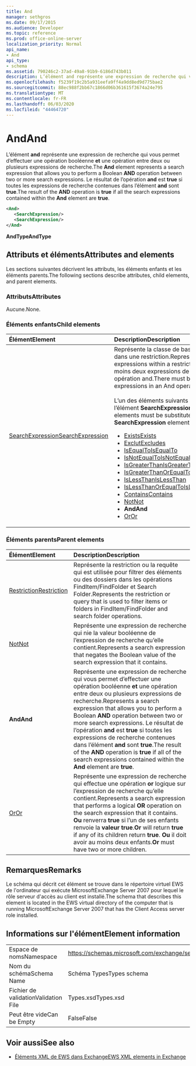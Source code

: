 ```yaml
---
title: And
manager: sethgros
ms.date: 09/17/2015
ms.audience: Developer
ms.topic: reference
ms.prod: office-online-server
localization_priority: Normal
api_name:
- And
api_type:
- schema
ms.assetid: 790246c2-37ad-49a8-91b9-6186d743b011
description: L’élément and représente une expression de recherche qui vous permet d’effectuer une opération booléenne et une opération entre deux ou plusieurs expressions de recherche. Le résultat de l’opération AND est true si toutes les expressions de recherche contenues dans l’élément and sont true.
ms.openlocfilehash: f5239f19c2b5a931eefa9ff4a9dd8ed9d775bae2
ms.sourcegitcommit: 88ec988f2bb67c1866d06b361615f3674a24e795
ms.translationtype: MT
ms.contentlocale: fr-FR
ms.lasthandoff: 06/03/2020
ms.locfileid: "44464720"
---
```

# <a name="and"></a><span data-ttu-id="57c10-104">And</span><span class="sxs-lookup"><span data-stu-id="57c10-104">And</span></span>

<span data-ttu-id="57c10-105">L’élément **and** représente une expression de recherche qui vous permet d’effectuer une opération booléenne **et** une opération entre deux ou plusieurs expressions de recherche.</span><span class="sxs-lookup"><span data-stu-id="57c10-105">The **And** element represents a search expression that allows you to perform a Boolean **AND** operation between two or more search expressions.</span></span> <span data-ttu-id="57c10-106">Le résultat de l’opération **and** est **true** si toutes les expressions de recherche contenues dans l’élément **and** sont **true**.</span><span class="sxs-lookup"><span data-stu-id="57c10-106">The result of the **AND** operation is **true** if all the search expressions contained within the **And** element are **true**.</span></span>
  
```xml
<And>
   <SearchExpression/>
   <SearchExpression/>
</And>
```

 <span data-ttu-id="57c10-107">**AndType**</span><span class="sxs-lookup"><span data-stu-id="57c10-107">**AndType**</span></span>
## <a name="attributes-and-elements"></a><span data-ttu-id="57c10-108">Attributs et éléments</span><span class="sxs-lookup"><span data-stu-id="57c10-108">Attributes and elements</span></span>

<span data-ttu-id="57c10-109">Les sections suivantes décrivent les attributs, les éléments enfants et les éléments parents.</span><span class="sxs-lookup"><span data-stu-id="57c10-109">The following sections describe attributes, child elements, and parent elements.</span></span>
  
### <a name="attributes"></a><span data-ttu-id="57c10-110">Attributs</span><span class="sxs-lookup"><span data-stu-id="57c10-110">Attributes</span></span>

<span data-ttu-id="57c10-111">Aucune.</span><span class="sxs-lookup"><span data-stu-id="57c10-111">None.</span></span>
  
### <a name="child-elements"></a><span data-ttu-id="57c10-112">Éléments enfants</span><span class="sxs-lookup"><span data-stu-id="57c10-112">Child elements</span></span>

|<span data-ttu-id="57c10-113">**Élément**</span><span class="sxs-lookup"><span data-stu-id="57c10-113">**Element**</span></span>|<span data-ttu-id="57c10-114">**Description**</span><span class="sxs-lookup"><span data-stu-id="57c10-114">**Description**</span></span>|
|:-----|:-----|
|[<span data-ttu-id="57c10-115">SearchExpression</span><span class="sxs-lookup"><span data-stu-id="57c10-115">SearchExpression</span></span>](searchexpression.md) <br/> | <span data-ttu-id="57c10-116">Représente la classe de base pour les expressions dans une restriction.</span><span class="sxs-lookup"><span data-stu-id="57c10-116">Represents the base class for expressions within a restriction.</span></span> <span data-ttu-id="57c10-117">Il doit y avoir au moins deux expressions de recherche dans une opération and.</span><span class="sxs-lookup"><span data-stu-id="57c10-117">There must be two or more search expressions in an And operation.</span></span><br/><br/>  <span data-ttu-id="57c10-118">L’un des éléments suivants doit être substitué à l’élément **SearchExpression** :</span><span class="sxs-lookup"><span data-stu-id="57c10-118">One of the following elements must be substituted for the **SearchExpression** element:</span></span><ul><li> [<span data-ttu-id="57c10-119">Exists</span><span class="sxs-lookup"><span data-stu-id="57c10-119">Exists</span></span>](exists.md)</li><li>[<span data-ttu-id="57c10-120">Exclut</span><span class="sxs-lookup"><span data-stu-id="57c10-120">Excludes</span></span>](excludes.md)</li><li>[<span data-ttu-id="57c10-121">IsEqualTo</span><span class="sxs-lookup"><span data-stu-id="57c10-121">IsEqualTo</span></span>](isequalto.md)</li><li>[<span data-ttu-id="57c10-122">IsNotEqualTo</span><span class="sxs-lookup"><span data-stu-id="57c10-122">IsNotEqualTo</span></span>](isnotequalto.md)</li><li>[<span data-ttu-id="57c10-123">IsGreaterThan</span><span class="sxs-lookup"><span data-stu-id="57c10-123">IsGreaterThan</span></span>](isgreaterthan.md)</li><li>[<span data-ttu-id="57c10-124">IsGreaterThanOrEqualTo</span><span class="sxs-lookup"><span data-stu-id="57c10-124">IsGreaterThanOrEqualTo</span></span>](isgreaterthanorequalto.md)</li><li>[<span data-ttu-id="57c10-125">IsLessThan</span><span class="sxs-lookup"><span data-stu-id="57c10-125">IsLessThan</span></span>](islessthan.md)</li><li>[<span data-ttu-id="57c10-126">IsLessThanOrEqualTo</span><span class="sxs-lookup"><span data-stu-id="57c10-126">IsLessThanOrEqualTo</span></span>](islessthanorequalto.md)</li><li>[<span data-ttu-id="57c10-127">Contains</span><span class="sxs-lookup"><span data-stu-id="57c10-127">Contains</span></span>](contains.md)</li><li>[<span data-ttu-id="57c10-128">Not</span><span class="sxs-lookup"><span data-stu-id="57c10-128">Not</span></span>](not.md)</li><li><span data-ttu-id="57c10-129">**And**</span><span class="sxs-lookup"><span data-stu-id="57c10-129">**And**</span></span></li><li>[<span data-ttu-id="57c10-130">Or</span><span class="sxs-lookup"><span data-stu-id="57c10-130">Or</span></span>](or.md) </li></ul> |
   
### <a name="parent-elements"></a><span data-ttu-id="57c10-131">Éléments parents</span><span class="sxs-lookup"><span data-stu-id="57c10-131">Parent elements</span></span>

|<span data-ttu-id="57c10-132">**Élément**</span><span class="sxs-lookup"><span data-stu-id="57c10-132">**Element**</span></span>|<span data-ttu-id="57c10-133">**Description**</span><span class="sxs-lookup"><span data-stu-id="57c10-133">**Description**</span></span>|
|:-----|:-----|
|[<span data-ttu-id="57c10-134">Restriction</span><span class="sxs-lookup"><span data-stu-id="57c10-134">Restriction</span></span>](restriction.md) <br/> |<span data-ttu-id="57c10-135">Représente la restriction ou la requête qui est utilisée pour filtrer des éléments ou des dossiers dans les opérations FindItem/FindFolder et Search Folder.</span><span class="sxs-lookup"><span data-stu-id="57c10-135">Represents the restriction or query that is used to filter items or folders in FindItem/FindFolder and search folder operations.</span></span>  <br/> |
|[<span data-ttu-id="57c10-136">Not</span><span class="sxs-lookup"><span data-stu-id="57c10-136">Not</span></span>](not.md) <br/> |<span data-ttu-id="57c10-137">Représente une expression de recherche qui nie la valeur booléenne de l’expression de recherche qu’elle contient.</span><span class="sxs-lookup"><span data-stu-id="57c10-137">Represents a search expression that negates the Boolean value of the search expression that it contains.</span></span>  <br/> |
|<span data-ttu-id="57c10-138">**And**</span><span class="sxs-lookup"><span data-stu-id="57c10-138">**And**</span></span> <br/> |<span data-ttu-id="57c10-139">Représente une expression de recherche qui vous permet d’effectuer une opération booléenne **et** une opération entre deux ou plusieurs expressions de recherche.</span><span class="sxs-lookup"><span data-stu-id="57c10-139">Represents a search expression that allows you to perform a Boolean **AND** operation between two or more search expressions.</span></span> <span data-ttu-id="57c10-140">Le résultat de l’opération **and** est **true** si toutes les expressions de recherche contenues dans l’élément **and** sont **true**.</span><span class="sxs-lookup"><span data-stu-id="57c10-140">The result of the **AND** operation is **true** if all of the search expressions contained within the **And** element are **true**.</span></span>  <br/> |
|[<span data-ttu-id="57c10-141">Or</span><span class="sxs-lookup"><span data-stu-id="57c10-141">Or</span></span>](or.md) <br/> |<span data-ttu-id="57c10-142">Représente une expression de recherche qui effectue une opération **or** logique sur l’expression de recherche qu’elle contient.</span><span class="sxs-lookup"><span data-stu-id="57c10-142">Represents a search expression that performs a logical **OR** operation on the search expression that it contains.</span></span> <span data-ttu-id="57c10-143">**Ou** renverra **true** si l’un de ses enfants renvoie la **valeur true**.</span><span class="sxs-lookup"><span data-stu-id="57c10-143">**Or** will return **true** if any of its children return **true**.</span></span> <span data-ttu-id="57c10-144">**Ou** il doit avoir au moins deux enfants.</span><span class="sxs-lookup"><span data-stu-id="57c10-144">**Or** must have two or more children.</span></span>  <br/> |
   
## <a name="remarks"></a><span data-ttu-id="57c10-145">Remarques</span><span class="sxs-lookup"><span data-stu-id="57c10-145">Remarks</span></span>

<span data-ttu-id="57c10-146">Le schéma qui décrit cet élément se trouve dans le répertoire virtuel EWS de l'ordinateur qui exécute MicrosoftExchange Server 2007 pour lequel le rôle serveur d'accès au client est installé.</span><span class="sxs-lookup"><span data-stu-id="57c10-146">The schema that describes this element is located in the EWS virtual directory of the computer that is running MicrosoftExchange Server 2007 that has the Client Access server role installed.</span></span>
  
## <a name="element-information"></a><span data-ttu-id="57c10-147">Informations sur l'élément</span><span class="sxs-lookup"><span data-stu-id="57c10-147">Element information</span></span>

|||
|:-----|:-----|
|<span data-ttu-id="57c10-148">Espace de noms</span><span class="sxs-lookup"><span data-stu-id="57c10-148">Namespace</span></span>  <br/> |https://schemas.microsoft.com/exchange/services/2006/types  <br/> |
|<span data-ttu-id="57c10-149">Nom du schéma</span><span class="sxs-lookup"><span data-stu-id="57c10-149">Schema Name</span></span>  <br/> |<span data-ttu-id="57c10-150">Schéma Types</span><span class="sxs-lookup"><span data-stu-id="57c10-150">Types schema</span></span>  <br/> |
|<span data-ttu-id="57c10-151">Fichier de validation</span><span class="sxs-lookup"><span data-stu-id="57c10-151">Validation File</span></span>  <br/> |<span data-ttu-id="57c10-152">Types.xsd</span><span class="sxs-lookup"><span data-stu-id="57c10-152">Types.xsd</span></span>  <br/> |
|<span data-ttu-id="57c10-153">Peut être vide</span><span class="sxs-lookup"><span data-stu-id="57c10-153">Can be Empty</span></span>  <br/> |<span data-ttu-id="57c10-154">False</span><span class="sxs-lookup"><span data-stu-id="57c10-154">False</span></span>  <br/> |
   
## <a name="see-also"></a><span data-ttu-id="57c10-155">Voir aussi</span><span class="sxs-lookup"><span data-stu-id="57c10-155">See also</span></span>

- [<span data-ttu-id="57c10-156">Éléments XML de EWS dans Exchange</span><span class="sxs-lookup"><span data-stu-id="57c10-156">EWS XML elements in Exchange</span></span>](ews-xml-elements-in-exchange.md)

